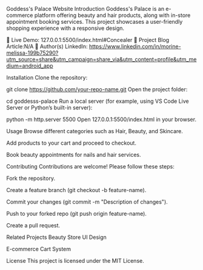 Goddess's Palace Website
Introduction
Goddess's Palace is an e-commerce platform offering beauty and hair products, along with in-store appointment booking services. This project showcases a user-friendly shopping experience with a responsive design.

🔗 Live Demo: 127.0.0.1:5500/index.html#Concealer
📝 Project Blog Article:N/A
👤 Author(s) LinkedIn: https://www.linkedin.com/in/morine-melissa-199b75290?utm_source=share&utm_campaign=share_via&utm_content=profile&utm_medium=android_app

Installation
Clone the repository:

git clone https://github.com/your-repo-name.git
Open the project folder:

cd goddesss-palace
Run a local server (for example, using VS Code Live Server or Python’s built-in server):

python -m http.server 5500
Open 127.0.0.1:5500/index.html in your browser.

Usage
Browse different categories such as Hair, Beauty, and Skincare.

Add products to your cart and proceed to checkout.

Book beauty appointments for nails and hair services.

Contributing
Contributions are welcome! Please follow these steps:

Fork the repository.

Create a feature branch (git checkout -b feature-name).

Commit your changes (git commit -m "Description of changes").

Push to your forked repo (git push origin feature-name).

Create a pull request.

Related Projects
Beauty Store UI Design

E-commerce Cart System

License
This project is licensed under the MIT License.
